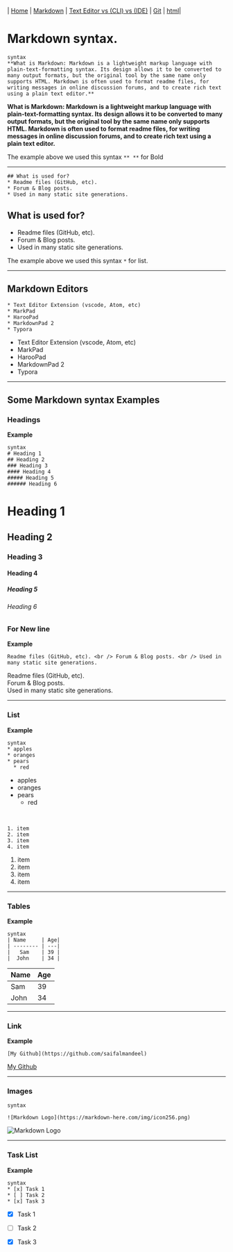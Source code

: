 |  [Home](README.md)  |   [Markdown](mdown.md)   |      [Text Editor vs (CLI) vs (IDE)](terminal.md) | [Git](gitpage.md) | [html](index)|

 
 
# Markdown syntax.

```
syntax
**What is Markdown: Markdown is a lightweight markup language with plain-text-formatting syntax. Its design allows it to be converted to many output formats, but the original tool by the same name only supports HTML. Markdown is often used to format readme files, for writing messages in online discussion forums, and to create rich text using a plain text editor.**
```

**What is Markdown: Markdown is a lightweight markup language with plain-text-formatting syntax. Its design allows it to be converted to many output formats, but the original tool by the same name only supports HTML. Markdown is often used to format readme files, for writing messages in online discussion forums, and to create rich text using a plain text editor.**

 
The example above we used this syntax ``` ** ** ``` for Bold

______________________________________________________
```
## What is used for?
* Readme files (GitHub, etc).
* Forum & Blog posts.
* Used in many static site generations. 
```
## What is used for?
* Readme files (GitHub, etc).
* Forum & Blog posts.
* Used in many static site generations. 
 
 
The example above we used this syntax ``` * ``` for list.

_________________________________________________________
## Markdown Editors
```
* Text Editor Extension (vscode, Atom, etc)
* MarkPad
* HarooPad
* MarkdownPad 2
* Typora
```
* Text Editor Extension (vscode, Atom, etc)
* MarkPad
* HarooPad
* MarkdownPad 2
* Typora


 _____________________________________________________
 
## Some Markdown syntax Examples

### Headings
**Example** 


```
syntax
# Heading 1
## Heading 2
### Heading 3
#### Heading 4
##### Heading 5
###### Heading 6
```

# Heading 1
## Heading 2
### Heading 3
#### Heading 4
##### Heading 5
###### Heading 6

### For New line  

**Example**
```
Readme files (GitHub, etc). <br /> Forum & Blog posts. <br /> Used in many static site generations. 
```
Readme files (GitHub, etc). <br /> Forum & Blog posts. <br /> Used in many static site generations. 

______________________________________________________
### List

**Example** 
```
syntax
* apples
* oranges
* pears
  * red
  ```
* apples
* oranges
* pears
  * red
<br />

```
1. item
2. item
3. item
4. item
```

1. item
2. item
3. item
4. item

______________________________________________________

### Tables 

**Example** 
```
syntax
| Name     | Age|
| -------- | ---|
|   Sam    | 39 |
|  John    | 34 |
```

| Name     | Age|
| -------- | ---|
|   Sam    | 39 |
|  John    | 34 |

______________________________________________________

### Link 

**Example**

```syntax
[My Github](https://github.com/saifalmandeel)
```

[My Github](https://github.com/saifalmandeel)



______________________________________________________

### Images 

```
syntax

![Markdown Logo](https://markdown-here.com/img/icon256.png)

```
![Markdown Logo](https://markdown-here.com/img/icon256.png)


______________________________________________________

### Task List 

**Example** 
```
syntax
* [x] Task 1
* [ ] Task 2
* [x] Task 3
```

* [x] Task 1
* [ ] Task 2
* [x] Task 3

